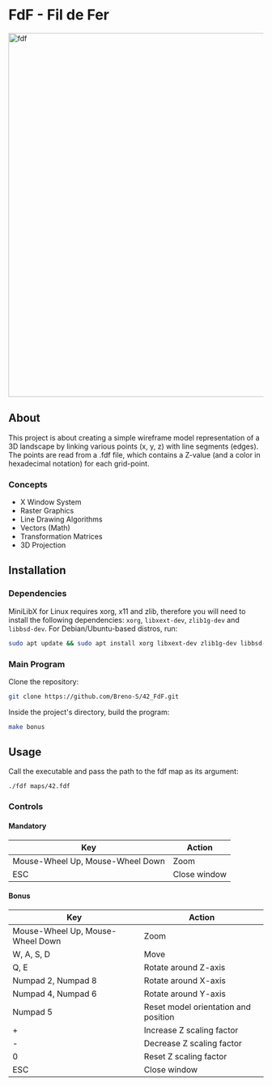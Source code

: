 # FdF - Fil de Fer
<img width="1279" height="719" alt="fdf" src="https://github.com/user-attachments/assets/45b90f81-54b7-4af0-9ce3-bcd343670f3b" />

## About
This project is about creating a simple wireframe model representation of a 3D landscape by linking various points (x, y, z) with line segments (edges). The points are read from a .fdf file, which contains a Z-value (and a color in hexadecimal notation) for each grid-point.

### Concepts
- X Window System
- Raster Graphics
- Line Drawing Algorithms
- Vectors (Math)
- Transformation Matrices
- 3D Projection

## Installation

### Dependencies
MiniLibX for Linux requires xorg, x11 and zlib, therefore you will need to install the following dependencies: `xorg`, `libxext-dev`, `zlib1g-dev` and `libbsd-dev`.
For Debian/Ubuntu-based distros, run:
```sh
sudo apt update && sudo apt install xorg libxext-dev zlib1g-dev libbsd-dev
```

### Main Program
Clone the repository:
```sh
git clone https://github.com/Breno-S/42_FdF.git
```
Inside the project's directory, build the program:
```sh
make bonus
```

## Usage
Call the executable and pass the path to the fdf map as its argument:
```
./fdf maps/42.fdf

```

### Controls

#### Mandatory
| Key                              | Action | 
| -------------------------------- | ------ |
| Mouse-Wheel Up, Mouse-Wheel Down | Zoom |
| ESC                              | Close window |

#### Bonus
| Key                              | Action |
| -------------------------------- | ------- |
| Mouse-Wheel Up, Mouse-Wheel Down | Zoom |
| W, A, S, D                       | Move |
| Q, E                             | Rotate around Z-axis |
| Numpad 2, Numpad 8               | Rotate around X-axis |
| Numpad 4, Numpad 6               | Rotate around Y-axis |
| Numpad 5                         | Reset model orientation and position |
| +                                | Increase Z scaling factor |
| -                                | Decrease Z scaling factor |
| 0                                | Reset Z scaling factor |
| ESC                              | Close window |
